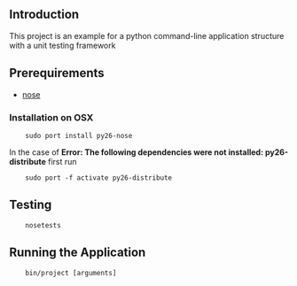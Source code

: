 ## Introduction

This project is an example for a python command-line application structure with a unit testing framework

## Prerequirements

* [nose](http://somethingaboutorange.com/mrl/projects/nose/1.0.0/)

### Installation on OSX

        sudo port install py26-nose

In the case of **Error: The following dependencies were not installed: py26-distribute** first run

        sudo port -f activate py26-distribute

## Testing

        nosetests

## Running the Application

        bin/project [arguments]
